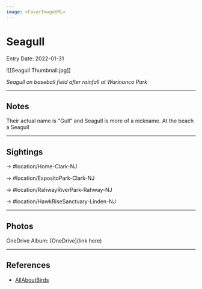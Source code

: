 ```yaml
---
image: <CoverImageURL>
---
```


# Seagull
Entry Date: 2022-01-31

![[Seagull Thumbnail.jpg]]

*Seagull on baseball field after rainfall at Warinanco Park*

---------------------------------------------------------------
## Notes
Their actual name is "Gull" and Seagull is more of a nickname. At the beach a Seagull

---------------------------------------------------------------
## Sightings

-> #location/Home-Clark-NJ 

-> #location/EspositoPark-Clark-NJ

-> #location/RahwayRiverPark-Rahway-NJ 

-> #location/HawkRiseSanctuary-Linden-NJ 

---------------------------------------------------------------
## Photos
OneDrive Album: [OneDrive](link here)

---------------------------------------------------------------
## References
- [AllAboutBirds](https://www.allaboutbirds.org/guide/Herring_Gull/overview)